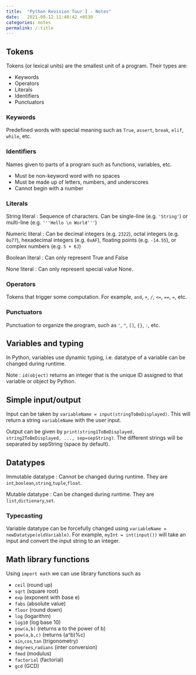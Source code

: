 ```yaml
---
title:  "Python Revision Tour I - Notes"
date:   2021-09-12 11:40:42 +0530
categories: notes
permalink: /:title
---
```

## Tokens

Tokens (or lexical units) are the smallest unit of a program. Their types are:

- Keywords
- Operators
- Literals
- Identifiers
- Punctuators

### Keywords

Predefined words with special meaning such as `True`, `assert`, `break`, `elif`, `while`, etc.

### Identifiers

Names given to parts of a program such as functions, variables, etc.

- Must be non-keyword word with no spaces
- Must be made up of letters, numbers, and underscores
- Cannot begin with a number

### Literals

String literal
: Sequence of characters. Can be single-line (e.g. `'String'`) or multi-line (e.g. `'''Hello \n World'''`)

Numeric literal
: Can be decimal integers (e.g. `2322`), octal integers (e.g. `0o77`), hexadecimal integers (e.g. `0xAF`), floating points (e.g. `-14.55`), or complex numbers (e.g. `5 + 6J`)

Boolean literal
: Can only represent True and False

None literal
: Can only represent special value None.

### Operators

Tokens that trigger some computation. For example, `and`, `+`, `/`, `<=`, `==`, `=`, etc.

### Punctuators

Punctuation to organize the program, such as `'`, `"`, `[]`, `{}`, `:`, etc.

## Variables and typing

In Python, variables use dynamic typing, i.e. datatype of a variable can be changed during runtime.

Note
: `id(object)` returns an integer that is the unique ID assigned to that variable or object by Python.

## Simple input/output

Input can be taken by `variableName = input(stringToBeDisplayed)`. This will return a string `variableName` with the user input.

Output can be given by `print(string1ToBeDisplayed, string2ToBeDisplayed, ..., sep=sepString)`. The different strings will be separated by sepString (space by default).

## Datatypes

Immutable datatype
: Cannot be changed during runtime. They are `int`,`boolean`,`string`,`tuple`,`float`.

Mutable datatype
: Can be changed during runtime. They are `list`,`dictionary`,`set`.

### Typecasting

Variable datatype can be forcefully changed using `variableName = newDatatype(oldVariable)`. For example, `myInt = int(input())` will take an input and convert the input string to an integer.

## Math library functions

Using `import math` we can use library functions such as 

- `ceil` (round up)
- `sqrt` (square root)
- `exp` (exponent with base e)
- `fabs` (absolute value)
- `floor` (round down)
- `log` (logarithm)
- `log10` (log base 10)
- `pow(a,b)` (returns a to the power of b)
- `pow(a,b,c)` (returns (a^b)%c)
- `sin`,`cos`,`tan` (trigonometry)
- `degrees`,`radians` (inter conversion)
- `fmod` (modulus)
- `factorial` (factorial)
- `gcd` (GCD)
